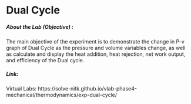 # Dual Cycle

<h5> About the Lab (Objective) : </h5>

The main objective of the experiment is to demonstrate the change in P-v graph of Dual Cycle as the pressure and volume variables change, as well as calculate and display the heat addition, heat rejection, net work output, and efficiency of the Dual cycle. <br>

<h5> Link: </h5>
Virtual Labs: https://solve-nitk.github.io/vlab-phase4-mechanical/thermodynamics/exp-dual-cycle/
